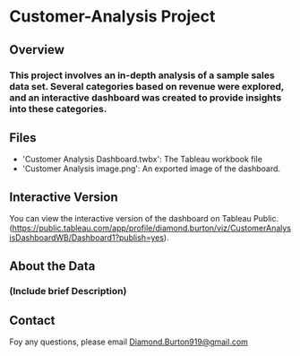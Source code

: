 # Customer-Analysis Project
## Overview 
### This project involves an in-depth analysis of a sample sales data set. Several categories based on revenue were explored, and an interactive dashboard was created to provide insights into these categories.
## Files
- 'Customer Analysis Dashboard.twbx': The Tableau workbook file
- 'Customer Analysis image.png': An exported image of the dashboard. 
## Interactive Version
You can view the interactive version of the dashboard on Tableau Public. (https://public.tableau.com/app/profile/diamond.burton/viz/CustomerAnalysisDashboardWB/Dashboard1?publish=yes).
## About the Data 

### (Include brief Description) 
## Contact 
Foy any questions, please email Diamond.Burton919@gmail.com
